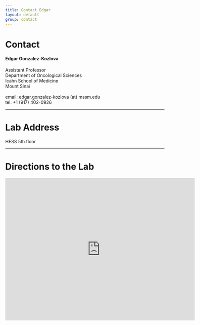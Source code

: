 ```yaml
---
title: Contact Edgar
layout: default
group: contact
---
```


# Contact


<div class="row">

<div class="col-md-4">

  <h4>Edgar Gonzalez-Kozlova</h4>
  Assistant Professor  <br>
  Department of Oncological Sciences  <br>
  Icahn School of Medicine  <br>
  Mount Sinai <br>
  <br>
  email: edgar.gonzalez-kozlova (at) mssm.edu <br>
  tel: +1 (917) 402-0926 

</div>

</div>

* * *

# Lab Address

<div class="row">

<div class="col-md-4">

HESS 5th floor <br>

</div>

</div>

* * *

# Directions to the Lab

<div class="google-maps">
<iframe src="https://www.google.com/maps/embed?pb=!1m18!1m12!1m3!1d436.2435049105607!2d-73.95160952872924!3d40.791106869284484!2m3!1f0!2f0!3f0!3m2!1i1024!2i768!4f13.1!3m3!1m2!1s0x89c2f61d91e4ba81%3A0x3e224256e121c400!2sLeon%20and%20Norma%20Hess%20Center%20for%20Science%20and%20Medicine!5e0!3m2!1sen!2sus!4v1634135443984!5m2!1sen!2sus" width="600" height="450" style="border:0;" allowfullscreen="" loading="lazy"></iframe>
</div>
